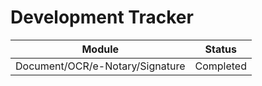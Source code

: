 # Development Tracker

| Module | Status |
| ------ | ------ |
| Document/OCR/e-Notary/Signature | Completed |
